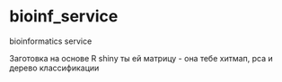 # bioinf_service
bioinformatics service

 Заготовка на основе R shiny 
 ты ей матрицу - она тебе хитмап, pca и дерево классификации
